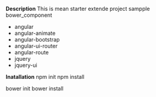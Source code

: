 **Description**
This is mean starter extende project sampple
bower_component

* angular
* angular-animate
* angular-bootstrap
* angular-ui-router
* angular-route
* jquery
* jquery-ui

**Inatallation**
 npm init
 npm install

 bower init
 bower install

